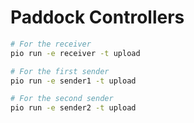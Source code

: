 # Paddock Controllers

```bash
# For the receiver
pio run -e receiver -t upload

# For the first sender
pio run -e sender1 -t upload

# For the second sender
pio run -e sender2 -t upload
```
